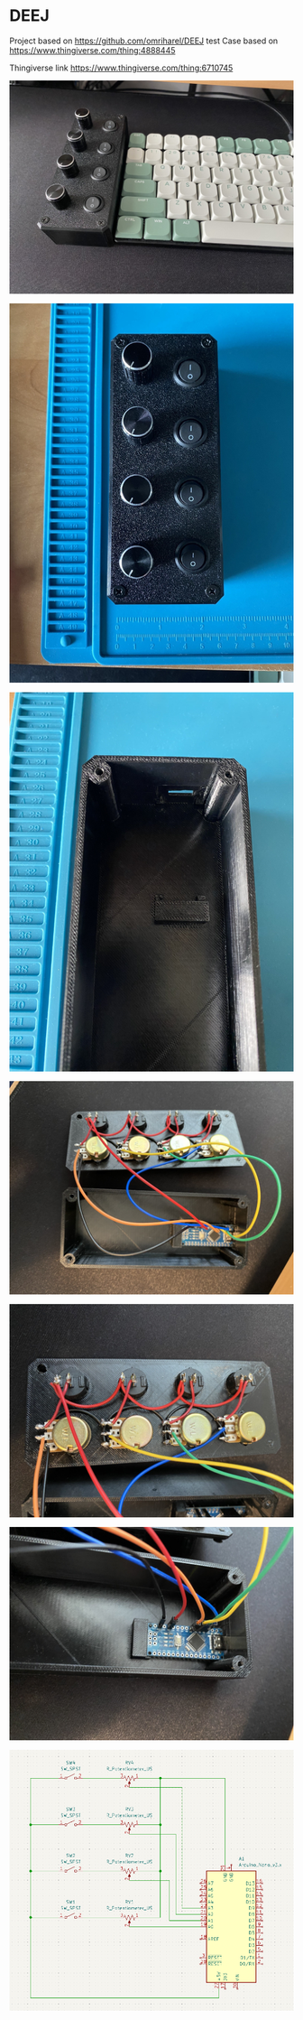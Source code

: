# DEEJ
Project based on https://github.com/omriharel/DEEJ
test
Case based on https://www.thingiverse.com/thing:4888445

Thingiverse link https://www.thingiverse.com/thing:6710745

![DEEJ1](photos/1.JPEG)

![DEEJ2](photos/2.JPEG)

![DEEJ3](photos/3.JPEG)

![DEEJ4](photos/4.JPEG)

![DEEJ5](photos/5.JPEG)

![DEEJ6](photos/6.JPEG)

![Schematic](schematic/schematic.png)